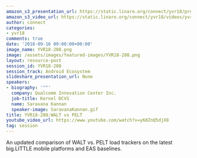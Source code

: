 ```yaml
---
amazon_s3_presentation_url: https://static.linaro.org/connect/yvr18/presentations/yvr18-208.pdf
amazon_s3_video_url: https://static.linaro.org/connect/yvr18/videos/yvr18-208.mp4
author: connect
categories:
- yvr18
comments: true
date: '2018-09-16 09:00:00+00:00'
image_name: YVR18-208.png
image: /assets/images/featured-images/YVR18-208.png
layout: resource-post
session_id: YVR18-208
session_track: Android Ecosystem
slideshare_presentation_url: None
speakers:
- biography: '""'
  company: Qualcomm Innovation Center Inc.
  job-title: Kernel DCVS
  name: Saravana Kannan
  speaker-image: SaravanaKannan.gif
title: YVR18-208:WALT vs PELT
youtube_video_url: https://www.youtube.com/watch?v=y60ZnQ5djX8
tag: session
---
```


An updated comparison of WALT vs. PELT load trackers on the latest big.LITTLE mobile platforms and EAS baselines.